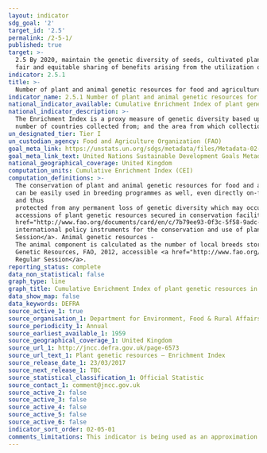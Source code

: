 ```yaml
---
layout: indicator
sdg_goal: '2'
target_id: '2.5'
permalink: /2-5-1/
published: true
target: >-
  2.5 By 2020, maintain the genetic diversity of seeds, cultivated plants and farmed and domesticated animals and their related wild species, including through soundly managed and diversified seed and plant banks at the national, regional and international levels, and promote access to and
  fair and equitable sharing of benefits arising from the utilization of genetic resources and associated traditional knowledge, as internationally agreed
indicator: 2.5.1
title: >-
  Number of plant and animal genetic resources for food and agriculture secured in either medium or long-term conservation facilities
indicator_name: 2.5.1 Number of plant and animal genetic resources for food and agriculture secured in either medium or long-term conservation facilities
national_indicator_available: Cumulative Enrichment Index of plant genetic resources in the UK
national_indicator_description: >-
  The Enrichment Index is a proxy measure of genetic diversity based upon the assumption that genetic diversity increases (to a greater or lesser extent) with originality of accessions, which is estimated based on - the number of species collected;  the number of accessions collected; the
  number of countries collected from; and the area from which collection took place.
un_designated_tier: Tier I
un_custodian_agency: Food and Agriculture Organization (FAO)
goal_meta_link: https://unstats.un.org/sdgs/metadata/files/Metadata-02-05-01.pdf
goal_meta_link_text: United Nations Sustainable Development Goals Metadata (PDF 334 KB)
national_geographical_coverage: United Kingdom
computation_units: Cumulative Enrichment Index (CEI)
computation_definitions: >-
  The conservation of plant and animal genetic resources for food and agriculture (GRFA) in medium or long term conservation facilities (ex situ in genebanks) represents the most trusted means of conserving genetic resources worldwide. Plant and animal GRFA conserved in these facilities
  can be easily used in breeding programmes as well, even directly on-farm. The measure of trends in ex situ conserved materials provides an overall assessment of the extent to which we are managing to maintain and/or increase the total genetic diversity available for future use
  and thus
  protected from any permanent loss of genetic diversity which may occur in the natural habitat, i.e. in situ, or on-farm. The two components of the indicator, plant and animal GRFA, are separately counted. Plant genetic resources - The plant component is calculated as the number of
  accessions of plant genetic resources secured in conservation facilities under medium or long term conditions, where an ‘accession’ is defined as a distinct sample of seeds, planting materials or plants which is maintained in a genebank. <a
  href="http://www.fao.org/documents/card/en/c/7b79ee93-0f3c-5f58-9adc-5d4ef063f9c7/">Genebank Standards for Plant Genetic Resources for Food and Agriculture</a> set the benchmark for current scientific and technical best practices for conserving plant genetic resources, and support key
  international policy instruments for the conservation and use of plant genetic resources. These voluntary standards have been endorsed by the FAO Commission on Genetic Resources for Food and Agriculture at its  <a href="http://www.fao.org/docrep/meeting/028/mg538e.pdf">Fourteenth Regular
  Session</a>. Animal genetic resources -
  The animal component is calculated as the number of local breeds stored within a genebank collection with an amount of genetic material stored which is required to reconstitute the breed (based on the Guidelines on Cryconservation of Animal
  Genetic Resources, FAO, 2012, accessible <a href="http://www.fao.org/docrep/016/i3017e/i3017e00.htm">here</a>). The guidelines have been endorsed by the Commission on Genetic Resources for Food and Agriculture at its <a href="http://www.fao.org/docrep/meeting/024/mc192e.pdf">Thirteenth
  Regular Session</a>.
reporting_status: complete
data_non_statistical: false
graph_type: line
graph_title: Cumulative Enrichment Index of plant genetic resources in the UK
data_show_map: false
data_keywords: DEFRA
source_active_1: true
source_organisation_1: Department for Environment, Food & Rural Affairs (Defra)
source_periodicity_1: Annual
source_earliest_available_1: 1959
source_geographical_coverage_1: United Kingdom
source_url_1: http://jncc.defra.gov.uk/page-6573
source_url_text_1: Plant genetic resources – Enrichment Index
source_release_date_1: 23/03/2017
source_next_release_1: TBC
source_statistical_classification_1: Official Statistic
source_contact_1: comment@jncc.gov.uk
source_active_2: false
source_active_3: false
source_active_4: false
source_active_5: false
source_active_6: false
indicator_sort_order: 02-05-01
comments_limitations: This indicator is being used as an approximation of the UN SDG Indicator. Where possible, we will work to identify or develop UK data to meet the global indicator specification. This indicator has been identified in collaboration with topic experts.
---
```

